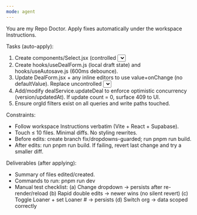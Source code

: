 ```yaml
---
mode: agent
---
```


You are my Repo Doctor. Apply fixes automatically under the workspace Instructions.

Tasks (auto-apply):
1) Create components/Select.jsx (controlled <select> wrapper).
2) Create hooks/useDealForm.js (local draft state) and hooks/useAutosave.js (600ms debounce).
3) Update DealForm.jsx + any inline editors to use value+onChange (no defaultValue). Replace uncontrolled <select>.
4) Add/modify dealService.updateDeal to enforce optimistic concurrency (version/updatedAt). If update count = 0, surface 409 to UI.
5) Ensure orgId filters exist on all queries and write paths touched.

Constraints:
- Follow workspace Instructions verbatim (Vite + React + Supabase).
- Touch ≤ 10 files. Minimal diffs. No styling rewrites.
- Before edits: create branch fix/dropdowns-guarded; run pnpm run build.
- After edits: run pnpm run build. If failing, revert last change and try a smaller diff.

Deliverables (after applying):
- Summary of files edited/created.
- Commands to run: pnpm run dev
- Manual test checklist:
  (a) Change dropdown → persists after re-render/reload
  (b) Rapid double edits → newer wins (no silent revert)
  (c) Toggle Loaner + set Loaner # → persists
  (d) Switch org → data scoped correctly
